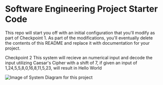 # Software Engineering Project Starter Code

This repo will start you off with an initial configuration that you'll modify as part of Checkpoint 1. As part of the modifications, you'll eventually delete the contents of this README and replace it with documentation for your project.

Checkpoint 2
This system will recieve an numerical input and decode the input utilizing Caesar's Cipher with a shift of 7, if given an input of 1,24,5,5,8,0,16,8,11,5,23, will result in Hello World 

![Image of System Diagram for this project](https://github.com/ChrisNolasco135/project-starter-code-ChrisNolasco135/main/images/SystemDiagram.jpg?raw=true)